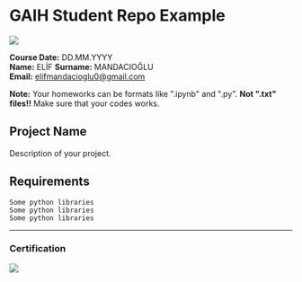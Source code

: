 # GAIH Student Repo Example
![](img/logo.png)

**Course Date:** DD.MM.YYYY  
**Name:** ELİF
**Surname:** MANDACIOĞLU  
**Email:** elifmandacioglu0@gmail.com  

**Note:** Your homeworks can be formats like ".ipynb" and ".py". **Not ".txt" files!!** Make sure that your codes works.  

## Project Name
Description of your project.

## Requirements
```
Some python libraries
Some python libraries
Some python libraries
```
---

### Certification
![](img/certificate_ex.png)

